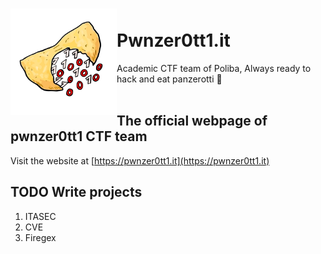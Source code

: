 <h1><img align="left" src="./static/favicon.png" height="170"/><br />Pwnzer0tt1.it</h1>

Academic CTF team of Poliba, Always ready to hack and eat panzerotti 🚩
<br /><br />
## The official webpage of pwnzer0tt1 CTF team
Visit the website at [https://pwnzer0tt1.it](https://pwnzer0tt1.it)

## TODO Write projects
1. ITASEC
2. CVE
3. Firegex
